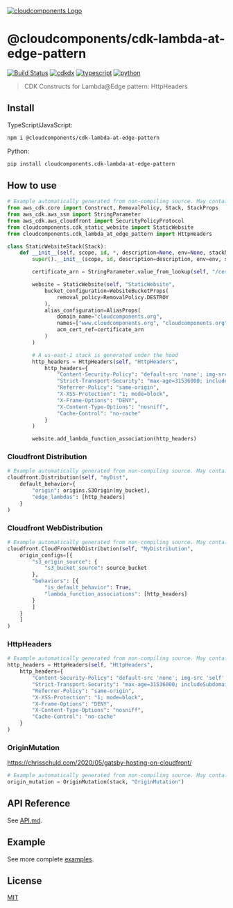 [![cloudcomponents Logo](https://raw.githubusercontent.com/cloudcomponents/cdk-constructs/master/logo.png)](https://github.com/cloudcomponents/cdk-constructs)

# @cloudcomponents/cdk-lambda-at-edge-pattern

[![Build Status](https://github.com/cloudcomponents/cdk-constructs/workflows/Build/badge.svg)](https://github.com/cloudcomponents/cdk-constructs/actions?query=workflow=Build)
[![cdkdx](https://img.shields.io/badge/buildtool-cdkdx-blue.svg)](https://github.com/hupe1980/cdkdx)
[![typescript](https://img.shields.io/badge/jsii-typescript-blueviolet.svg)](https://www.npmjs.com/package/@cloudcomponents/cdk-lambda-at-edge-pattern)
[![python](https://img.shields.io/badge/jsii-python-blueviolet.svg)](https://pypi.org/project/cloudcomponents.cdk-lambda-at-edge-pattern/)

> CDK Constructs for Lambda@Edge pattern: HttpHeaders

## Install

TypeScript/JavaScript:

```bash
npm i @cloudcomponents/cdk-lambda-at-edge-pattern
```

Python:

```bash
pip install cloudcomponents.cdk-lambda-at-edge-pattern
```

## How to use

```python
# Example automatically generated from non-compiling source. May contain errors.
from aws_cdk.core import Construct, RemovalPolicy, Stack, StackProps
from aws_cdk.aws_ssm import StringParameter
from aws_cdk.aws_cloudfront import SecurityPolicyProtocol
from cloudcomponents.cdk_static_website import StaticWebsite
from cloudcomponents.cdk_lambda_at_edge_pattern import HttpHeaders

class StaticWebsiteStack(Stack):
    def __init__(self, scope, id, *, description=None, env=None, stackName=None, tags=None, synthesizer=None, terminationProtection=None, analyticsReporting=None):
        super().__init__(scope, id, description=description, env=env, stackName=stackName, tags=tags, synthesizer=synthesizer, terminationProtection=terminationProtection, analyticsReporting=analyticsReporting)

        certificate_arn = StringParameter.value_from_lookup(self, "/certificate/cloudcomponents.org")

        website = StaticWebsite(self, "StaticWebsite",
            bucket_configuration=WebsiteBucketProps(
                removal_policy=RemovalPolicy.DESTROY
            ),
            alias_configuration=AliasProps(
                domain_name="cloudcomponents.org",
                names=["www.cloudcomponents.org", "cloudcomponents.org"],
                acm_cert_ref=certificate_arn
            )
        )

        # A us-east-1 stack is generated under the hood
        http_headers = HttpHeaders(self, "HttpHeaders",
            http_headers={
                "Content-Security-Policy": "default-src 'none'; img-src 'self'; script-src 'self'; style-src 'self' 'unsafe-inline'; object-src 'none'; connect-src 'self'",
                "Strict-Transport-Security": "max-age=31536000; includeSubdomains; preload",
                "Referrer-Policy": "same-origin",
                "X-XSS-Protection": "1; mode=block",
                "X-Frame-Options": "DENY",
                "X-Content-Type-Options": "nosniff",
                "Cache-Control": "no-cache"
            }
        )

        website.add_lambda_function_association(http_headers)
```

### Cloudfront Distribution

```python
# Example automatically generated from non-compiling source. May contain errors.
cloudfront.Distribution(self, "myDist",
    default_behavior={
        "origin": origins.S3Origin(my_bucket),
        "edge_lambdas": [http_headers]
    }
)
```

### Cloudfront WebDistribution

```python
# Example automatically generated from non-compiling source. May contain errors.
cloudfront.CloudFrontWebDistribution(self, "MyDistribution",
    origin_configs=[{
        "s3_origin_source": {
            "s3_bucket_source": source_bucket
        },
        "behaviors": [{
            "is_default_behavior": True,
            "lambda_function_associations": [http_headers]
        }
        ]
    }
    ]
)
```

### HttpHeaders

```python
# Example automatically generated from non-compiling source. May contain errors.
http_headers = HttpHeaders(self, "HttpHeaders",
    http_headers={
        "Content-Security-Policy": "default-src 'none'; img-src 'self'; script-src 'self'; style-src 'self' 'unsafe-inline'; object-src 'none'; connect-src 'self'",
        "Strict-Transport-Security": "max-age=31536000; includeSubdomains; preload",
        "Referrer-Policy": "same-origin",
        "X-XSS-Protection": "1; mode=block",
        "X-Frame-Options": "DENY",
        "X-Content-Type-Options": "nosniff",
        "Cache-Control": "no-cache"
    }
)
```

### OriginMutation

https://chrisschuld.com/2020/05/gatsby-hosting-on-cloudfront/

```python
# Example automatically generated from non-compiling source. May contain errors.
origin_mutation = OriginMutation(stack, "OriginMutation")
```

## API Reference

See [API.md](https://github.com/cloudcomponents/cdk-constructs/tree/master/packages/cdk-lambda-at-edge-pattern/API.md).

## Example

See more complete [examples](https://github.com/cloudcomponents/cdk-constructs/tree/master/examples).

## License

[MIT](https://github.com/cloudcomponents/cdk-constructs/tree/master/packages/cdk-lambda-at-edge-pattern/LICENSE)
